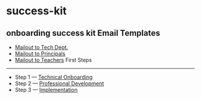 # success-kit
onboarding success kit
Email Templates
------
* [Mailout to Tech Dept.](../mailouts/tech.txt)
* [Mailout to Principals](../mailouts/principals.txt)
* [Mailout to Teachers](../mailouts/teachers.txt)
First Steps
------
* Step 1 — [Technical Onboarding](../steps/1.pdf)
* Step 2 — [Professional Development](../steps/1.pdf)
* Step 3 — [Implementation](../steps/2.pdf)
